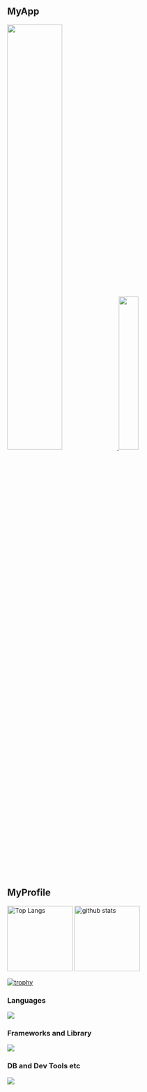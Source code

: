 ## MyApp

<a href="https://www.pictomemory.com/">
  <img src="https://i.gyazo.com/ed4b36ff0a4d481c287ec50e5dfa000c.png" width="50%" height="auto">
</a>

<a href="https://winter-miniapp-2023-10a6b1683e30.herokuapp.com/">
  <img src="https://i.gyazo.com/490667cce8693d1da137d438170c0787.jpg" width="30%" height="auto">
</a>


## MyProfile

<p align="left"> 
  <img alt="Top Langs" height="150px" src="https://github-readme-stats.vercel.app/api/top-langs/?username=SabaCrevette&layout=compact" />
  <img alt="github stats" height="150px" src="https://github-readme-stats.vercel.app/api?username=SabaCrevette" />
</p>

[![trophy](https://github-profile-trophy.vercel.app/?username=SabaCrevette&column=8)](https://github.com/ryo-ma/github-profile-trophy)

### Languages
![](https://skillicons.dev/icons?i=html,css,js,ruby)

### Frameworks and Library
![](https://skillicons.dev/icons?i=rails,react)

### DB and Dev Tools etc
![](https://skillicons.dev/icons?i=git,docker,heroku,aws,postgres)

<!-- ### Qiita Posts -->
<!-- profile updater begin: qiita -->
<!-- profile updater end: qiita -->

<!-- ### Note Posts -->
<!-- profile updater begin: note -->
<!-- profile updater end: note -->



<!--
**SabaCrevette/SabaCrevette** is a ✨ _special_ ✨ repository because its `README.md` (this file) appears on your GitHub profile.

Here are some ideas to get you started:

- 🔭 I’m currently working on ...
- 🌱 I’m currently learning ...
- 👯 I’m looking to collaborate on ...
- 🤔 I’m looking for help with ...
- 💬 Ask me about ...
- 📫 How to reach me: ...
- 😄 Pronouns: ...
- ⚡ Fun fact: ...
-->
